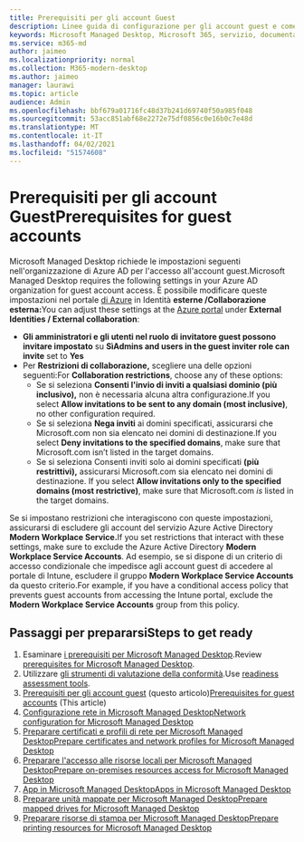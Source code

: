 ```yaml
---
title: Prerequisiti per gli account Guest
description: Linee guida di configurazione per gli account guest e come regolarli
keywords: Microsoft Managed Desktop, Microsoft 365, servizio, documentazione
ms.service: m365-md
author: jaimeo
ms.localizationpriority: normal
ms.collection: M365-modern-desktop
ms.author: jaimeo
manager: laurawi
ms.topic: article
audience: Admin
ms.openlocfilehash: bbf679a01716fc48d37b241d69740f50a985f048
ms.sourcegitcommit: 53acc851abf68e2272e75df0856c0e16b0c7e48d
ms.translationtype: MT
ms.contentlocale: it-IT
ms.lasthandoff: 04/02/2021
ms.locfileid: "51574608"
---
```

# <a name="prerequisites-for-guest-accounts"></a><span data-ttu-id="11dc7-104">Prerequisiti per gli account Guest</span><span class="sxs-lookup"><span data-stu-id="11dc7-104">Prerequisites for guest accounts</span></span>

<span data-ttu-id="11dc7-105">Microsoft Managed Desktop richiede le impostazioni seguenti nell'organizzazione di Azure AD per l'accesso all'account guest.</span><span class="sxs-lookup"><span data-stu-id="11dc7-105">Microsoft Managed Desktop requires the following settings in your Azure AD organization for guest account access.</span></span> <span data-ttu-id="11dc7-106">È possibile modificare queste impostazioni nel portale [di Azure](https://portal.azure.com) in Identità **esterne /Collaborazione esterna:**</span><span class="sxs-lookup"><span data-stu-id="11dc7-106">You can adjust these settings at the [Azure portal](https://portal.azure.com) under **External Identities / External collaboration**:</span></span>

-   <span data-ttu-id="11dc7-107">**Gli amministratori e gli utenti nel ruolo di invitatore guest possono invitare impostato** su **Sì**</span><span class="sxs-lookup"><span data-stu-id="11dc7-107">**Admins and users in the guest inviter role can invite** set to **Yes**</span></span>
-   <span data-ttu-id="11dc7-108">Per **Restrizioni di collaborazione,** scegliere una delle opzioni seguenti:</span><span class="sxs-lookup"><span data-stu-id="11dc7-108">For **Collaboration restrictions**, choose any of these options:</span></span>
    -   <span data-ttu-id="11dc7-109">Se si seleziona **Consenti l'invio di inviti a qualsiasi dominio (più inclusivo),** non è necessaria alcuna altra configurazione.</span><span class="sxs-lookup"><span data-stu-id="11dc7-109">If you select **Allow invitations to be sent to any domain (most inclusive)**, no other configuration required.</span></span>
    -   <span data-ttu-id="11dc7-110">Se si seleziona **Nega inviti** ai domini specificati, assicurarsi che Microsoft.com non sia elencato nei domini di destinazione.</span><span class="sxs-lookup"><span data-stu-id="11dc7-110">If you select **Deny invitations to the specified domains**, make sure that Microsoft.com isn’t listed in the target domains.</span></span>
    -   <span data-ttu-id="11dc7-111">Se si seleziona Consenti inviti solo ai domini specificati **(più restrittivi),** assicurarsi Microsoft.com sia elencato nei domini di destinazione. </span><span class="sxs-lookup"><span data-stu-id="11dc7-111">If you select **Allow invitations only to the specified domains (most restrictive)**, make sure that Microsoft.com *is* listed in the target domains.</span></span>

<span data-ttu-id="11dc7-112">Se si impostano restrizioni che interagiscono con queste impostazioni, assicurarsi di escludere gli account del servizio Azure Active Directory **Modern Workplace Service.**</span><span class="sxs-lookup"><span data-stu-id="11dc7-112">If you set restrictions that interact with these settings, make sure to exclude the Azure Active Directory **Modern Workplace Service Accounts**.</span></span> <span data-ttu-id="11dc7-113">Ad esempio, se si dispone di un criterio di accesso condizionale che impedisce agli account guest di accedere al portale di Intune, escludere il gruppo **Modern Workplace Service Accounts** da questo criterio.</span><span class="sxs-lookup"><span data-stu-id="11dc7-113">For example, if you have a conditional access policy that prevents guest accounts from accessing the Intune portal, exclude the **Modern Workplace Service Accounts** group from this policy.</span></span>

## <a name="steps-to-get-ready"></a><span data-ttu-id="11dc7-114">Passaggi per prepararsi</span><span class="sxs-lookup"><span data-stu-id="11dc7-114">Steps to get ready</span></span>

1. <span data-ttu-id="11dc7-115">Esaminare [i prerequisiti per Microsoft Managed Desktop](prerequisites.md).</span><span class="sxs-lookup"><span data-stu-id="11dc7-115">Review [prerequisites for Microsoft Managed Desktop](prerequisites.md).</span></span>
2. <span data-ttu-id="11dc7-116">Utilizzare [gli strumenti di valutazione della conformità](readiness-assessment-tool.md).</span><span class="sxs-lookup"><span data-stu-id="11dc7-116">Use [readiness assessment tools](readiness-assessment-tool.md).</span></span>
3. <span data-ttu-id="11dc7-117">[Prerequisiti per gli account guest](guest-accounts.md) (questo articolo)</span><span class="sxs-lookup"><span data-stu-id="11dc7-117">[Prerequisites for guest accounts](guest-accounts.md) (This article)</span></span>
4. [<span data-ttu-id="11dc7-118">Configurazione rete in Microsoft Managed Desktop</span><span class="sxs-lookup"><span data-stu-id="11dc7-118">Network configuration for Microsoft Managed Desktop</span></span>](network.md)
5. [<span data-ttu-id="11dc7-119">Preparare certificati e profili di rete per Microsoft Managed Desktop</span><span class="sxs-lookup"><span data-stu-id="11dc7-119">Prepare certificates and network profiles for Microsoft Managed Desktop</span></span>](certs-wifi-lan.md)
6. [<span data-ttu-id="11dc7-120">Preparare l'accesso alle risorse locali per Microsoft Managed Desktop</span><span class="sxs-lookup"><span data-stu-id="11dc7-120">Prepare on-premises resources access for Microsoft Managed Desktop</span></span>](authentication.md)
7. [<span data-ttu-id="11dc7-121">App in Microsoft Managed Desktop</span><span class="sxs-lookup"><span data-stu-id="11dc7-121">Apps in Microsoft Managed Desktop</span></span>](apps.md)
8. [<span data-ttu-id="11dc7-122">Preparare unità mappate per Microsoft Managed Desktop</span><span class="sxs-lookup"><span data-stu-id="11dc7-122">Prepare mapped drives for Microsoft Managed Desktop</span></span>](mapped-drives.md)
9. [<span data-ttu-id="11dc7-123">Preparare risorse di stampa per Microsoft Managed Desktop</span><span class="sxs-lookup"><span data-stu-id="11dc7-123">Prepare printing resources for Microsoft Managed Desktop</span></span>](printing.md)